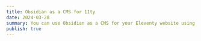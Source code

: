 ```yaml
---
title: Obsidian as a CMS for 11ty
date: 2024-03-28
summary: You can use Obsidian as a CMS for your Eleventy website using the GitHub Publisher plug-in. Here's how.
publish: true
---
```

